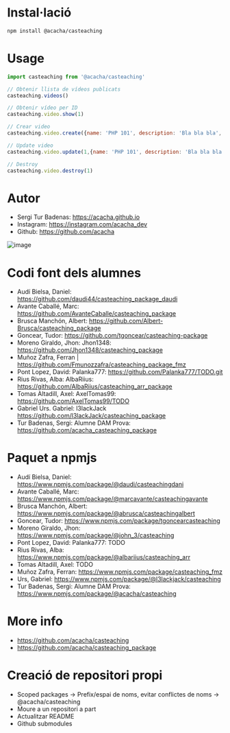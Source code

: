 # Instal·lació

```bash 
npm install @acacha/casteaching
``` 

# Usage 

```javascript
import casteaching from '@acacha/casteaching'

// Obtenir llista de vídeos publicats
casteaching.videos()

// Obtenir vídeo per ID
casteaching.video.show(1)

// Crear video
casteaching.video.create({name: 'PHP 101', description: 'Bla bla bla',  url: 'https://youtube.com/...' })

// Update video
casteaching.video.update(1,{name: 'PHP 101', description: 'Bla bla bla',  url: 'https://youtube.com/...' })

// Destroy
casteaching.video.destroy(1)
```

# Autor

- Sergi Tur Badenas: https://acacha.github.io
- Instagram: https://instagram.com/acacha_dev
- Github: https://github.com/acacha

![image](https://user-images.githubusercontent.com/4015406/140644527-e186bf90-e556-4970-98ed-3f00c5f1af11.png)

# Codi font dels alumnes

- Audí Bielsa, Daniel: https://github.com/daudi44/casteaching_package_daudi
- Avante Caballé, Marc: https://github.com/AvanteCaballe/casteaching_package
- Brusca Manchón, Albert: https://github.com/Albert-Brusca/casteaching_package
- Goncear, Tudor: https://github.com/tgoncear/casteaching-package
- Moreno Giraldo, Jhon: Jhon1348: https://github.com/Jhon1348/casteaching_package
- Muñoz Zafra, Ferran | https://github.com/Fmunozzafra/casteaching_package_fmz
- Pont Lopez, David: Palanka777: https://github.com/Palanka777/TODO.git
- Rius Rivas, Alba: AlbaRiius: https://github.com/AlbaRiius/casteaching_arr_package
- Tomas Altadill, Axel: AxelTomas99: https://github.com/AxelTomas99/TODO
- Gabriel Urs. Gabriel: l3lackJack https://github.com/l3lackJack/casteaching_package
- Tur Badenas, Sergi: Alumne DAM Prova: https://github.com/acacha_casteaching_package

# Paquet a npmjs

- Audí Bielsa, Daniel: https://www.npmjs.com/package/@daudi/casteachingdani
- Avante Caballé, Marc: https://www.npmjs.com/package/@marcavante/casteachingavante
- Brusca Manchón, Albert: https://www.npmjs.com/package/@abrusca/casteachingalbert
- Goncear, Tudor: https://www.npmjs.com/package/tgoncearcasteaching
- Moreno Giraldo, Jhon: https://www.npmjs.com/package/@john_3/casteaching
- Pont Lopez, David: Palanka777: TODO
- Rius Rivas, Alba: https://www.npmjs.com/package/@albariius/casteaching_arr
- Tomas Altadill, Axel: TODO
- Muñoz Zafra, Ferran: https://www.npmjs.com/package/casteaching_fmz
- Urs, Gabriel: https://www.npmjs.com/package/@l3lackjack/casteaching
- Tur Badenas, Sergi: Alumne DAM Prova: https://www.npmjs.com/package/@acacha/casteaching

# More info
- https://github.com/acacha/casteaching
- https://github.com/acacha/casteaching_package

# Creació de repositori propi

- Scoped packages -> Prefix/espai de noms, evitar conflictes de noms -> @acacha/casteaching
- Moure a un repositori a part
- Actualitzar README
- Github submodules
